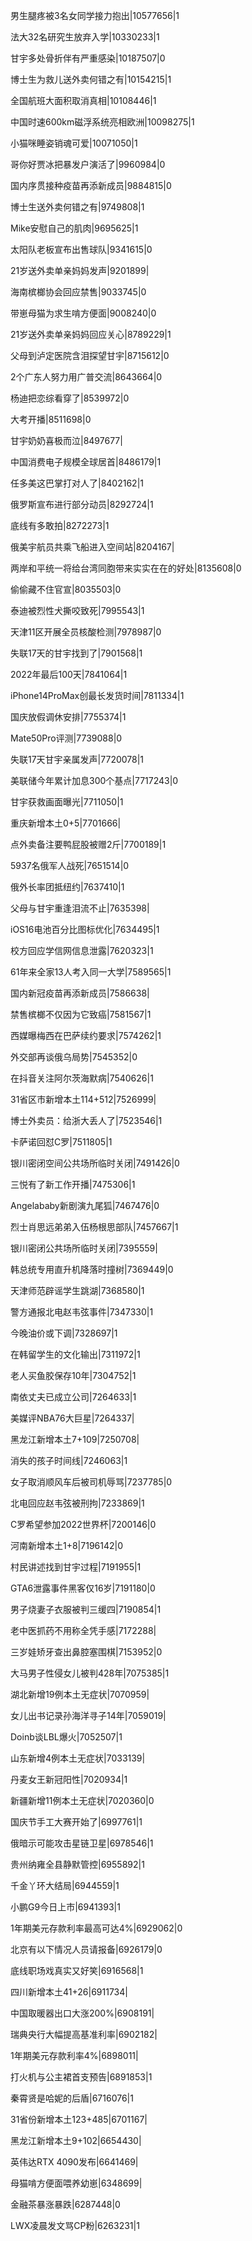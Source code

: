 男生腿疼被3名女同学接力抱出|10577656|1

法大32名研究生放弃入学|10330233|1

甘宇多处骨折伴有严重感染|10187507|0

博士生为救儿送外卖何错之有|10154215|1

全国航班大面积取消真相|10108446|1

中国时速600km磁浮系统亮相欧洲|10098275|1

小猫咪睡姿销魂可爱|10071050|1

哥你好贾冰把暴发户演活了|9960984|0

国内序贯接种疫苗再添新成员|9884815|0

博士生送外卖何错之有|9749808|1

Mike安慰自己的肌肉|9695625|1

太阳队老板宣布出售球队|9341615|0

21岁送外卖单亲妈妈发声|9201899|

海南槟榔协会回应禁售|9033745|0

带崽母猫为求生啃方便面|9008240|0

21岁送外卖单亲妈妈回应关心|8789229|1

父母到泸定医院含泪探望甘宇|8715612|0

2个广东人努力用广普交流|8643664|0

杨迪把恋综看穿了|8539972|0

大考开播|8511698|0

甘宇奶奶喜极而泣|8497677|

中国消费电子规模全球居首|8486179|1

任多美这巴掌打对人了|8402162|1

俄罗斯宣布进行部分动员|8292724|1

底线有多敢拍|8272273|1

俄美宇航员共乘飞船进入空间站|8204167|

两岸和平统一将给台湾同胞带来实实在在的好处|8135608|0

偷偷藏不住官宣|8035503|0

泰迪被烈性犬撕咬致死|7995543|1

天津11区开展全员核酸检测|7978987|0

失联17天的甘宇找到了|7901568|1

2022年最后100天|7841064|1

iPhone14ProMax创最长发货时间|7811334|1

国庆放假调休安排|7755374|1

Mate50Pro评测|7739088|0

失联17天甘宇亲属发声|7720078|1

美联储今年累计加息300个基点|7717243|0

甘宇获救画面曝光|7711050|1

重庆新增本土0+5|7701666|

点外卖备注要鸭屁股被赠2斤|7700189|1

5937名俄军人战死|7651514|0

俄外长率团抵纽约|7637410|1

父母与甘宇重逢泪流不止|7635398|

iOS16电池百分比图标优化|7634495|1

校方回应学信网信息泄露|7620323|1

61年来全家13人考入同一大学|7589565|1

国内新冠疫苗再添新成员|7586638|

禁售槟榔不仅因为它致癌|7581567|1

西媒曝梅西在巴萨续约要求|7574262|1

外交部再谈俄乌局势|7545352|0

在抖音关注阿尔茨海默病|7540626|1

31省区市新增本土114+512|7526999|

博士外卖员：给浙大丢人了|7523546|1

卡萨诺回怼C罗|7511805|1

银川密闭空间公共场所临时关闭|7491426|0

三悦有了新工作开播|7475306|1

Angelababy新剧演九尾狐|7467476|0

烈士肖思远弟弟入伍杨根思部队|7457667|1

银川密闭公共场所临时关闭|7395559|

韩总统专用直升机降落时撞树|7369449|0

天津师范辟谣学生跳湖|7368580|1

警方通报北电赵韦弦事件|7347330|1

今晚油价或下调|7328697|1

在韩留学生的文化输出|7311972|1

老人买鱼胶保存10年|7304752|1

南依丈夫已成立公司|7264633|1

美媒评NBA76大巨星|7264337|

黑龙江新增本土7+109|7250708|

消失的孩子时间线|7246063|1

女子取消顺风车后被司机辱骂|7237785|0

北电回应赵韦弦被刑拘|7233869|1

C罗希望参加2022世界杯|7200146|0

河南新增本土1+8|7196142|0

村民讲述找到甘宇过程|7191955|1

GTA6泄露事件黑客仅16岁|7191180|0

男子烧妻子衣服被判三缓四|7190854|1

老中医抓药不用称全凭手感|7172288|

三岁娃矫牙查出鼻腔塞围棋|7153952|0

大马男子性侵女儿被判428年|7075385|1

湖北新增19例本土无症状|7070959|

女儿出书记录孙海洋寻子14年|7059019|

Doinb谈LBL爆火|7052507|1

山东新增4例本土无症状|7033139|

丹麦女王新冠阳性|7020934|1

新疆新增11例本土无症状|7020360|0

国庆节手工大赛开始了|6997761|1

俄暗示可能攻击星链卫星|6978546|1

贵州纳雍全县静默管控|6955892|1

千金丫环大结局|6944559|1

小鹏G9今日上市|6941393|1

1年期美元存款利率最高可达4%|6929062|0

北京有以下情况人员请报备|6926179|0

底线职场戏真实又好笑|6916568|1

四川新增本土41+26|6911734|

中国取暖器出口大涨200%|6908191|

瑞典央行大幅提高基准利率|6902182|

1年期美元存款利率4%|6898011|

打火机与公主裙首支预告|6891853|1

秦霄贤是哈妮的后盾|6716076|1

31省份新增本土123+485|6701167|

黑龙江新增本土9+102|6654430|

英伟达RTX 4090发布|6641469|

母猫啃方便面喂养幼崽|6348699|

金融茶暴涨暴跌|6287448|0

LWX凌晨发文骂CP粉|6263231|1

